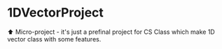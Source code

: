 # 1DVectorProject
:arrow_up: Micro-project - it's just a prefinal project for CS Class which make 1D vector class with some features. 
